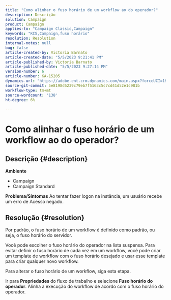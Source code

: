 ```yaml
---
title: "Como alinhar o fuso horário de um workflow ao do operador?"
description: Descrição
solution: Campaign
product: Campaign
applies-to: "Campaign Classic,Campaign"
keywords: "KCS,Campaign,fuso horário"
resolution: Resolution
internal-notes: null
bug: false
article-created-by: Victoria Barnato
article-created-date: "5/5/2023 9:21:41 PM"
article-published-by: Victoria Barnato
article-published-date: "5/5/2023 9:27:14 PM"
version-number: 6
article-number: KA-15205
dynamics-url: "https://adobe-ent.crm.dynamics.com/main.aspx?forceUCI=1&pagetype=entityrecord&etn=knowledgearticle&id=55fdf5cd-8aeb-ed11-a7c6-6045bd0065f9"
source-git-commit: 5e8198d5239c79eb7f5163c5c7cd41d52e1c981b
workflow-type: tm+mt
source-wordcount: '138'
ht-degree: 6%

---
```


# Como alinhar o fuso horário de um workflow ao do operador?

## Descrição {#description}

<b>Ambiente</b>
- Campaign
- Campaign Standard


<b>Problema/Sintomas</b>
Ao tentar fazer logon na instância, um usuário recebe um erro de Acesso negado.


## Resolução {#resolution}






Por padrão, o fuso horário de um workflow é definido como padrão, ou seja, o fuso horário do servidor.



Você pode escolher o fuso horário do operador na lista suspensa. Para evitar definir o fuso horário de cada vez em um workflow, você pode criar um template de workflow com o fuso horário desejado e usar esse template para criar qualquer novo workflow.



Para alterar o fuso horário de um workflow, siga esta etapa.



Ir para <b>Propriedades </b>do fluxo de trabalho e selecione <b>Fuso horário do operador</b>. Alinha a execução do workflow de acordo com o fuso horário do operador.


